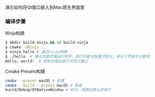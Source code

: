 演示如何将Qt窗口嵌入到Mac原生界面里

### 编译步骤

Ninja构建

```sh
$ mkdir build-ninja && cd build-ninja
$ cmake -GNinja ..
$ ninja hello # 通过ninja构建
$ ./hello  # 通过内置终端运行程序，窗口可能没有置顶显示，移动下界面可以看到
Hello, world!  # 控制台输出提示并显示窗口
```

Cmake Presets构建

```bash
cmake --preset macOS # 配置
cmake --build --preset macOS # 构建
build/Debug/QtNativeWindow # 执行，需要在默认终端下
```